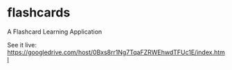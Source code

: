flashcards
==========

A Flashcard Learning Application

See it live: https://googledrive.com/host/0Bxs8rr1Ng7TqaFZRWEhwdTFUc1E/index.html
